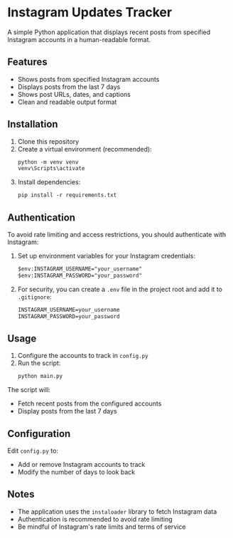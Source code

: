 # Instagram Updates Tracker

A simple Python application that displays recent posts from specified Instagram accounts in a human-readable format.

## Features

- Shows posts from specified Instagram accounts
- Displays posts from the last 7 days
- Shows post URLs, dates, and captions
- Clean and readable output format

## Installation

1. Clone this repository
2. Create a virtual environment (recommended):
   ```markdown
   python -m venv venv
   venv\Scripts\activate
   ```
3. Install dependencies:
   ```markdown
   pip install -r requirements.txt
   ```

## Authentication

To avoid rate limiting and access restrictions, you should authenticate with Instagram:

1. Set up environment variables for your Instagram credentials:
   ```markdown
   $env:INSTAGRAM_USERNAME="your_username"
   $env:INSTAGRAM_PASSWORD="your_password"
   ```

2. For security, you can create a `.env` file in the project root and add it to `.gitignore`:
   ```markdown
   INSTAGRAM_USERNAME=your_username
   INSTAGRAM_PASSWORD=your_password
   ```

## Usage

1. Configure the accounts to track in `config.py`
2. Run the script:
   ```markdown
   python main.py
   ```

The script will:
- Fetch recent posts from the configured accounts
- Display posts from the last 7 days

## Configuration

Edit `config.py` to:
- Add or remove Instagram accounts to track
- Modify the number of days to look back

## Notes

- The application uses the `instaloader` library to fetch Instagram data
- Authentication is recommended to avoid rate limiting
- Be mindful of Instagram's rate limits and terms of service
